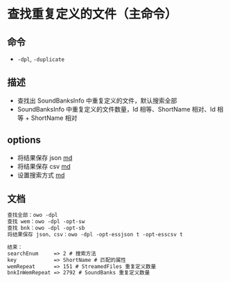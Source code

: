 # 查找重复定义的文件（主命令）

## 命令
- `-dpl`, `-duplicate`

## 描述
- 查找出 SoundBanksInfo 中重复定义的文件，默认搜索全部
- SoundBanksInfo 中重复定义的文件数量，Id 相等、ShortName 相对、Id 相等 + ShortName 相对

## options
- 将结果保存 json [md](../options/options.enableSSjson.md)
- 将结果保存 csv [md](../options/options.enableSScsv.md)
- 设置搜索方式 [md](../options/options.searchEnum.md)


## 文档
```txt
查找全部：owo -dpl
查找 wem：owo -dpl -opt-sw
查找 bnk：owo -dpl -opt-sb
将结果保存 json、csv：owo -dpl -opt-essjson t -opt-esscsv t

结束：
searchEnum     => 2 # 搜索方法
key            => ShortName # 匹配的属性
wemRepeat      => 151 # StreamedFiles 重复定义数量
bnkInWemRepeat => 2792 # SoundBanks 重复定义数量
```